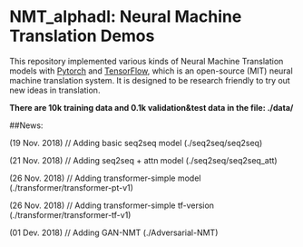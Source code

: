 # NMT_alphadl: Neural Machine Translation Demos



This repository implemented various kinds of Neural Machine Translation models with [Pytorch](https://github.com/pytorch/pytorch) and [TensorFlow](https://github.com/tensorflow/tensorflow),
which is an open-source (MIT) neural machine translation system. It is designed to be research friendly to try out new ideas in translation.

**There are 10k training data and 0.1k validation&test data in the file: ./data/**

##News:

(19 Nov. 2018) // Adding basic seq2seq model (./seq2seq/seq2seq)

(21 Nov. 2018) // Adding seq2seq + attn model (./seq2seq/seq2seq_att)

(26 Nov. 2018) // Adding transformer-simple model (./transformer/transformer-pt-v1)

(26 Nov. 2018) // Adding transformer-simple tf-version (./transformer/transformer-tf-v1)

(01 Dev. 2018) // Adding GAN-NMT (./Adversarial-NMT)
